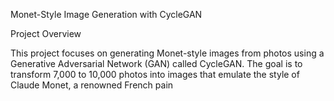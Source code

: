 Monet-Style Image Generation with CycleGAN

Project Overview

This project focuses on generating Monet-style images from photos using a Generative Adversarial Network (GAN) called CycleGAN. The goal is to transform 7,000 to 10,000 photos into images that emulate the style of Claude Monet, a renowned French pain
